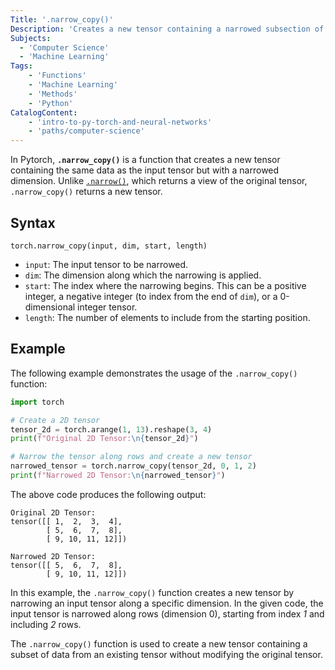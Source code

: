 ```yaml
---
Title: '.narrow_copy()'
Description: 'Creates a new tensor containing a narrowed subsection of data from the input tensor along a specified dimension.'
Subjects:
  - 'Computer Science'
  - 'Machine Learning'
Tags:
    - 'Functions'
    - 'Machine Learning'
    - 'Methods'
    - 'Python'
CatalogContent:
    - 'intro-to-py-torch-and-neural-networks'
    - 'paths/computer-science'
---
```


In Pytorch, **`.narrow_copy()`** is a function that creates a new tensor containing the same data as the input tensor but with a narrowed dimension. Unlike [`.narrow()`](https://www.codecademy.com/resources/docs/pytorch/tensor-operations/narrow), which returns a view of the original tensor, `.narrow_copy()` returns a new tensor.

## Syntax

```pseudo
torch.narrow_copy(input, dim, start, length)
```

- `input`: The input tensor to be narrowed.
- `dim`: The dimension along which the narrowing is applied.
- `start`: The index where the narrowing begins. This can be a positive integer, a negative integer (to index from the end of `dim`), or a 0-dimensional integer tensor.
- `length`: The number of elements to include from the starting position.

## Example

The following example demonstrates the usage of the `.narrow_copy()` function:

```py
import torch

# Create a 2D tensor
tensor_2d = torch.arange(1, 13).reshape(3, 4)
print(f"Original 2D Tensor:\n{tensor_2d}")

# Narrow the tensor along rows and create a new tensor
narrowed_tensor = torch.narrow_copy(tensor_2d, 0, 1, 2)
print(f"Narrowed 2D Tensor:\n{narrowed_tensor}")
```

The above code produces the following output:

```shell
Original 2D Tensor:
tensor([[ 1,  2,  3,  4],
        [ 5,  6,  7,  8],
        [ 9, 10, 11, 12]])

Narrowed 2D Tensor:
tensor([[ 5,  6,  7,  8],
        [ 9, 10, 11, 12]])
```

In this example, the `.narrow_copy()` function creates a new tensor by narrowing an input tensor along a specific dimension. In the given code, the input tensor is narrowed along rows (dimension 0), starting from index _1_ and including _2_ rows.

The `.narrow_copy()` function is used to create a new tensor containing a subset of data from an existing tensor without modifying the original tensor.
